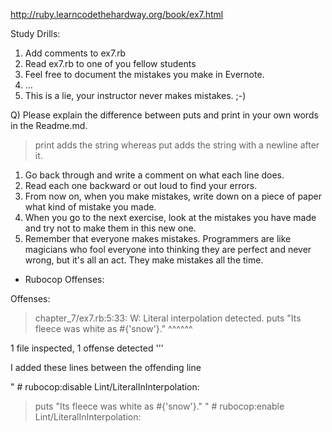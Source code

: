 http://ruby.learncodethehardway.org/book/ex7.html

Study Drills:
1) Add comments to ex7.rb
2) Read ex7.rb to one of you fellow students
3) Feel free to document the mistakes you make in Evernote. 
4) ...
5) This is a lie, your instructor never makes mistakes. ;-)

Q) Please explain the difference between puts and print in your own words in the Readme.md.

>print adds the string whereas put adds the string with a newline after it. 



1. Go back through and write a comment on what each line does.
2. Read each one backward or out loud to find your errors.
3. From now on, when you make mistakes, write down on a piece of paper what kind of mistake you made.
4. When you go to the next exercise, look at the mistakes you have made and try not to make them in this new one.
5. Remember that everyone makes mistakes. Programmers are like magicians who 
fool everyone into thinking they are perfect and never wrong, but it's all an act. They make mistakes all the time.


* Rubocop Offenses:

Offenses:

>chapter_7/ex7.rb:5:33: W: Literal interpolation detected.
puts "Its fleece was white as #{'snow'}."
                                ^^^^^^

1 file inspected, 1 offense detected
'''

I added these lines between the offending line 

" # rubocop:disable Lint/LiteralInInterpolation:
>puts "Its fleece was white as #{'snow'}."
" # rubocop:enable Lint/LiteralInInterpolation:
